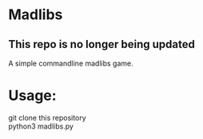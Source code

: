# Madlibs
## This repo is no longer being updated
A simple commandline madlibs game.

# Usage:
git clone this repository \
python3 madlibs.py
